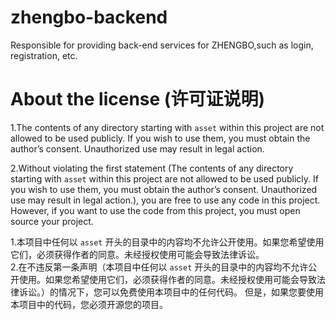 # zhengbo-backend
Responsible for providing back-end services for ZHENGBO,such as login, registration, etc.

# About the license (许可证说明)
1.The contents of any directory starting with `asset` within this project are not allowed to be used publicly. 
If you wish to use them, you must obtain the author’s consent. Unauthorized use may result in legal action.


2.Without violating the first statement (The contents of any directory starting with `asset` within this project are not allowed to be used publicly. 
If you wish to use them, you must obtain the author’s consent. Unauthorized use may result in legal action.), you are free to use any code in this project. 
However, if you want to use the code from this project, you must open source your project.

1.本项目中任何以 `asset` 开头的目录中的内容均不允许公开使用。如果您希望使用它们，必须获得作者的同意。未经授权使用可能会导致法律诉讼。<br/>
2.在不违反第一条声明（本项目中任何以 `asset` 开头的目录中的内容均不允许公开使用。如果您希望使用它们，必须获得作者的同意。未经授权使用可能会导致法律诉讼。）的情况下，您可以免费使用本项目中的任何代码。
但是，如果您要使用本项目中的代码，您必须开源您的项目。


